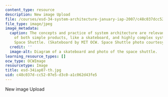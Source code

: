 ```yaml
---
content_type: resource
description: New image Upload
file: /courses/esd-34-system-architecture-january-iap-2007/c48c037dcc5207e5d3c0a1c062d43fe5_esd-34iap07-th.jpg
file_type: image/jpeg
image_metadata:
  caption: The concepts and practice of system architecture are relevant to the design
    of both simple products, like a skateboard, and highly complex systems, like the
    Space Shuttle. (Skateboard by MIT OCW. Space Shuttle photo courtesy of [NASA](http://www.nasa.gov/).)
  credit: ''
  image-alt: Diagram of a skateboard and photo of the space shuttle.
learning_resource_types: []
ocw_type: OCWImage
resourcetype: Image
title: esd-34iap07-th.jpg
uid: c48c037d-cc52-07e5-d3c0-a1c062d43fe5
---
```

New image Upload


